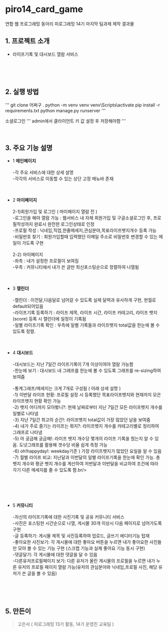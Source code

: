 # piro14_card_game
연합 웹 프로그래밍 동아리 피로그래밍 14기 마지막 팀과제 제작 결과물


## 1. 프로젝트 소개
- 라이프기록 및 대시보드 열람 서비스
<br/>
<br/>
<br/>

## 2. 실행 방법

'''
git clone 어쩌구 .
python -m venv venv
venv\Scripts\activate
pip install -r requirements.txt
python manage.py runserver
'''

소셜로그인
'''
admin에서 클라이언트 키 값 설정 후 저장해야함
'''

<br/>

## 3. 주요 기능 설명 <br/>
- 1 **메인페이지** <br/><br/>
-각 주요 서비스에 대한 상세 설명<br/>
-각각의 서비스로 이동할 수 있는 상단 고정 메뉴바 존재<br/><br/><br/>

- 2 **마이페이지** <br/><br/>
  2-1)회원가입 및 로그인 ( 마이페이지 열람 전 ) <br/>
-로그인을 해야 열람 가능 : 웹서비스 내 자체 회원가입 및 구글소셜로그인 후, 프로필작성까지 완료시 완전한 로그인상태로 인정 <br/>
-프로필 작성 : 닉네임,직업,한줄메세지,관심분야,목표라이프뱃지개수 등록 가능 <br/>
-비밀번호 찾기 : 회원가입할때 입력했던 이메일 주소로 비밀번호 변경할 수 있는 메일이 가도록 구현 <br/><br/>
  2-2) 마이페이지<br/>
  -좌측 : 내가 설정한 프로필이 보여짐<br/>
  -우측 : 커뮤니티에서 내가 쓴 글만 최신포스팅순으로 정렬하여 나열됨<br/><br/><br/>

- 3 **캘린더** <br/><br/>
  -캘린더 : 이전달,다음달로 넘어갈 수 있도록 실제 달력과 유사하게 구현, 현월로 default되어있음<br/>
  -라이프기록 등록하기 : 라이프 제목, 라이프 시간, 라이프 카테고리, 라이프 뱃지(score) 등록 시 캘린더에 일정이 기록됨<br/>
  -일별 라이프기록 확인 : 우측에 일별 기록들과 라이프뱃지 total값을 한눈에 볼 수 있도록 정렬.<br/><br/><br/>
  
- 4 **대시보드** <br/><br/>
-대시보드는 지난 7일간 라이프기록이 7개 이상이여야 열람 가능함 <br/>
-한눈에 보기 : 대시보드 내 그래프를 한눈에 볼 수 있도록 그래프를 re-sizing하여 보여줌<br/><br/>
-통계그래프/메세지는 크게 7개로 구성됨 ( 아래 상세 설명 ) <br/>
-1) 이번달 라이프 현황: 프로필 설정 시 등록했던 목표라이프뱃지와 현재까지 모은 라이프뱃지 현황 확인 가능<br/>
-2) 뱃지 어디까지 모아봤니?: 현재 날짜로부터 지난 7일간 모든 라이프뱃지 개수를 일별로 나타냄 <br/>
-3) 지난 7일간 최고의 순간!: 라이프뱃지 total값이 가장 많았던 날을 보여줌 <br/>
-4) 내가 주로 즐기는 라이프는 뭐지?: 라이프뱃지 개수를 카테고리별로 정리하여 그래프로 나타냄 <br/>
-5) 아 궁금해 궁금해!: 라이프 뱃지 개수당 몇개의 라이프 기록을 줬는지 알 수 있음. 도넛그래프를 활용해 갯수당 비율 쉽게 측정 가능 <br/>
-6) oh!happyday!: weekday기준 ) 가장 라이프뱃지가 많았던 요일을 알 수 있음 <br/>
-7) 월별 라이프 비교: 지난달과 이번달의 일별 라이프기록을 한눈에 확인 가능. 총 뱃지 개수와 평균 뱃지 개수를 계산하여 저번달과 이번달을 비교하여 조건에 따라 각기 다른 메세지를 줄 수 있도록 함.br/>
<br/>

<br/><br/>
- 5 **커뮤니티**<br/><br/>
-자신의 라이프기록에 대한 사진기록 및 공유 커뮤니티 서비스<br/>
-사진은 포스팅한 시간순으로 나열, 게시물 30개 이상시 다음 페이지로 넘어가도록 구현<br/>
-글 등록하기: 게시물 제목 및 사진등록하여 업로드, 글쓰기 에디터기능 탑재 <br/>
-좋아요한 사진보기: 각 게시물에 대한 좋아요 버튼을 누르면 내가 좋아요한 사진들만 모아 볼 수 있는 기능 구현 (스크랩 기능과 실제 좋아요 기능 동시 구현)<br/>
-댓글달기: 각 게시물에 대한 댓글을 달 수 있음<br/>
-다른유저프로필페이지 보기: 다른 유저가 올린 게시물의 프로필을 누르면 내가 누른 유저의 프로필 페이지 열람 가능(유저의 관심분야와 닉네임,프로필 사진, 해당 유저가 쓴 글을 볼 수 있음)<br/>

<br/><br/><br/>

## 5. 만든이
> 고은서 ( 피로그래밍 13기 활동, 14기 운영진 교육팀 )
